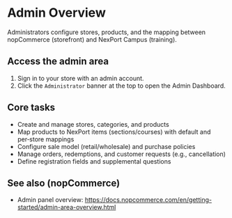 # Admin Overview

Administrators configure stores, products, and the mapping between nopCommerce (storefront) and NexPort Campus (training).

## Access the admin area
1) Sign in to your store with an admin account.
2) Click the `Administrator` banner at the top to open the Admin Dashboard.

## Core tasks
- Create and manage stores, categories, and products
- Map products to NexPort items (sections/courses) with default and per‑store mappings
- Configure sale model (retail/wholesale) and purchase policies
- Manage orders, redemptions, and customer requests (e.g., cancellation)
- Define registration fields and supplemental questions

## See also (nopCommerce)
- Admin panel overview: https://docs.nopcommerce.com/en/getting-started/admin-area-overview.html
